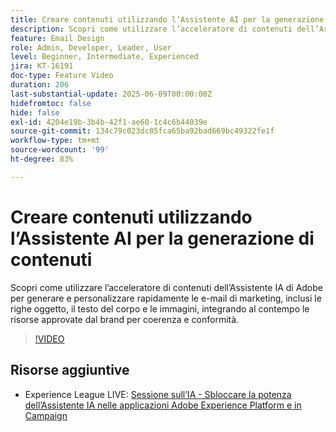 ```yaml
---
title: Creare contenuti utilizzando l’Assistente AI per la generazione di contenuti
description: Scopri come utilizzare l’acceleratore di contenuti dell’Assistente IA di Adobe per generare e personalizzare rapidamente le e-mail di marketing, inclusi le righe oggetto, il testo del corpo e le immagini, integrando al contempo le risorse approvate dal brand per coerenza e conformità.
feature: Email Design
role: Admin, Developer, Leader, User
level: Beginner, Intermediate, Experienced
jira: KT-16191
doc-type: Feature Video
duration: 206
last-substantial-update: 2025-06-09T00:00:00Z
hidefromtoc: false
hide: false
exl-id: 4204e19b-3b4b-42f1-ae60-1c4c6b44039e
source-git-commit: 134c79c023dc85fca65ba92bad669bc49322fe1f
workflow-type: tm+mt
source-wordcount: '99'
ht-degree: 83%

---
```


# Creare contenuti utilizzando l’Assistente AI per la generazione di contenuti

Scopri come utilizzare l’acceleratore di contenuti dell’Assistente IA di Adobe per generare e personalizzare rapidamente le e-mail di marketing, inclusi le righe oggetto, il testo del corpo e le immagini, integrando al contempo le risorse approvate dal brand per coerenza e conformità.

>[!VIDEO](https://video.tv.adobe.com/v/3463772/?learn=on&enablevpops&captions=ita)

## Risorse aggiuntive

* Experience League LIVE: [Sessione sull’IA - Sbloccare la potenza dell’Assistente IA nelle applicazioni Adobe Experience Platform e in Campaign](https://experienceleague.adobe.com/it/docs/events/experience-league-live-recordings/episodes/exl-live-episode-09-26-24)
